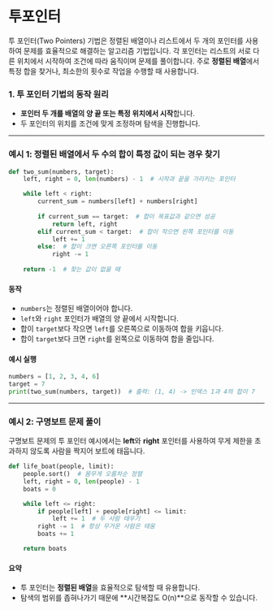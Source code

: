 # 투포인터

투 포인터(Two Pointers) 기법은 정렬된 배열이나 리스트에서 두 개의 포인터를 사용하여 문제를 효율적으로 해결하는 알고리즘 기법입니다. 각 포인터는 리스트의 서로 다른 위치에서 시작하여 조건에 따라 움직이며 문제를 풀이합니다. 주로 **정렬된 배열**에서 특정 합을 찾거나, 최소한의 횟수로 작업을 수행할 때 사용합니다.

### 1. 투 포인터 기법의 동작 원리
- **포인터 두 개를 배열의 양 끝 또는 특정 위치에서 시작**합니다.
- 두 포인터의 위치를 조건에 맞게 조정하며 탐색을 진행합니다.

---

### 예시 1: 정렬된 배열에서 두 수의 합이 특정 값이 되는 경우 찾기
```python
def two_sum(numbers, target):
    left, right = 0, len(numbers) - 1  # 시작과 끝을 가리키는 포인터

    while left < right:
        current_sum = numbers[left] + numbers[right]
        
        if current_sum == target:  # 합이 목표값과 같으면 성공
            return left, right
        elif current_sum < target:  # 합이 작으면 왼쪽 포인터를 이동
            left += 1
        else:  # 합이 크면 오른쪽 포인터를 이동
            right -= 1
    
    return -1  # 찾는 값이 없을 때
```

#### 동작
- `numbers`는 정렬된 배열이어야 합니다.
- `left`와 `right` 포인터가 배열의 양 끝에서 시작합니다.
- 합이 `target`보다 작으면 `left`를 오른쪽으로 이동하여 합을 키웁니다.
- 합이 `target`보다 크면 `right`를 왼쪽으로 이동하여 합을 줄입니다.

#### 예시 실행
```python
numbers = [1, 2, 3, 4, 6]
target = 7
print(two_sum(numbers, target))  # 출력: (1, 4) -> 인덱스 1과 4의 합이 7
```

---

### 예시 2: 구명보트 문제 풀이
구명보트 문제의 투 포인터 예시에서는 **left**와 **right** 포인터를 사용하여 무게 제한을 초과하지 않도록 사람을 짝지어 보트에 태웁니다.
```python
def life_boat(people, limit):
    people.sort()  # 몸무게 오름차순 정렬
    left, right = 0, len(people) - 1
    boats = 0

    while left <= right:
        if people[left] + people[right] <= limit:
            left += 1  # 두 사람 태우기
        right -= 1  # 항상 무거운 사람은 태움
        boats += 1

    return boats
```

#### 요약
- 투 포인터는 **정렬된 배열**을 효율적으로 탐색할 때 유용합니다.
- 탐색의 범위를 좁혀나가기 때문에 **시간복잡도 O(n)**으로 동작할 수 있습니다.